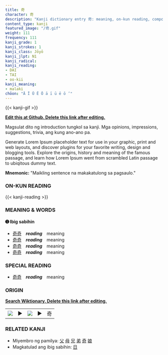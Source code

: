 ```yaml
---
title: 奇
character: 奇
description: "Kanji dictionary entry 奇: meaning, on-kun reading, compounds, origin, related kanji"
content_type: kanji
featured_image: "/奇.gif"
weight: 111
frequency: 111
kanji_grade: 1
kanji_strokes: 1
kanji_class: Jōyō
kanji_jlpt: N1
kanji_radical: 
kanji_reading: 
- DAI
- TAI
- oo-kii
kanji_meaning:
- malaki
chōon: "Ā Ī Ū Ē Ō ā ī ū ē ō ’"
---
```

[//]: # (Don't edit the line below. Kanji animated GIF code is automatically generated.)
{{< kanji-gif >}}

[//]: # (Edit below this line.)

**[Edit this at Github. Delete this link after editing.](https://github.com/tim0g/tim/tree/main/content/kanji/奇/index.md)**

Magsulat dito ng introduction tungkol sa kanji. Mga opinions, impressions, suggestions, trivia, ang kung ano-ano pa.

Generate Lorem Ipsum placeholder text for use in your graphic, print and web layouts, and discover plugins for your favorite writing, design and blogging tools. Explore the origins, history and meaning of the famous passage, and learn how Lorem Ipsum went from scrambled Latin passage to ubiqitous dummy text.
 
**Mnemonic:** "Maikling sentence na makakatulong sa pagsaulo."

### ON-KUN READING

[//]: # (Don't edit the line below. ON-KUN READING code is automatically generated.)
{{< kanji-reading >}}

### MEANING & WORDS

#### ➊ **Ibig sabihin**
  - [奇](../奇)[奇](../奇)　***reading***　meaning
  - [奇](../奇)[奇](../奇)　***reading***　meaning
  - [奇](../奇)[奇](../奇)　***reading***　meaning
  - [奇](../奇)[奇](../奇)　***reading***　meaning

### SPECIAL READING
  - [奇](../奇)[奇](../奇)　***reading***　meaning

### ORIGIN

**[Search Wiktionary. Delete this link after editing.](https://wiktionary.org/wiki/奇)**
<table class="kanji-table"><tr><td>
<img src="60px-奇-bronze.svg.png">
</td><td>▶</td><td>
<img src="60px-奇-oracle.svg.png">
</td><td>▶</td>
<td class="kanji-origin">奇</td>
</tr></table>

### RELATED KANJI
- Miyembro ng pamilya: [父](../父) [母](../母) [兄](../兄) [弟](../弟) [奇](../奇) [娘](../娘)
- Magkatulad ang ibig sabihin: [日](../日)
